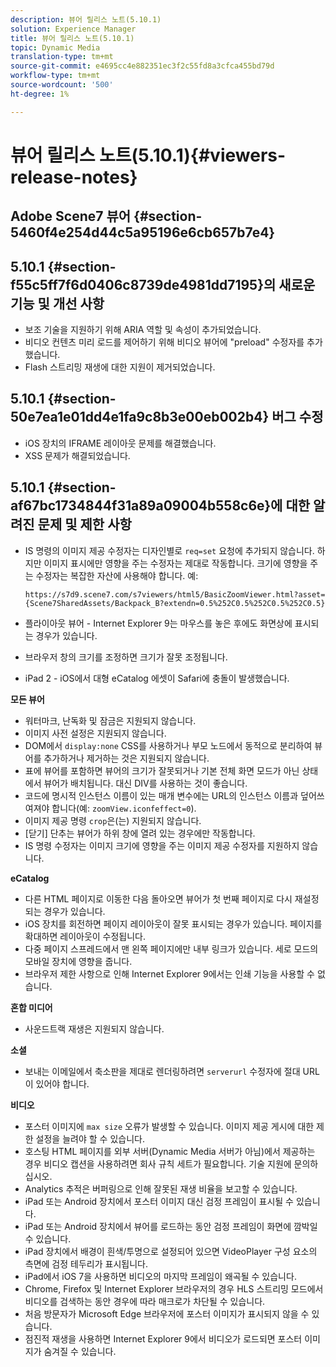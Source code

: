 ```yaml
---
description: 뷰어 릴리스 노트(5.10.1)
solution: Experience Manager
title: 뷰어 릴리스 노트(5.10.1)
topic: Dynamic Media
translation-type: tm+mt
source-git-commit: e4695cc4e882351ec3f2c55fd8a3cfca455bd79d
workflow-type: tm+mt
source-wordcount: '500'
ht-degree: 1%

---
```



# 뷰어 릴리스 노트(5.10.1){#viewers-release-notes}

## Adobe Scene7 뷰어 {#section-5460f4e254d44c5a95196e6cb657b7e4}

## 5.10.1 {#section-f55c5ff7f6d0406c8739de4981dd7195}의 새로운 기능 및 개선 사항

* 보조 기술을 지원하기 위해 ARIA 역할 및 속성이 추가되었습니다.
* 비디오 컨텐츠 미리 로드를 제어하기 위해 비디오 뷰어에 &quot;preload&quot; 수정자를 추가했습니다.
* Flash 스트리밍 재생에 대한 지원이 제거되었습니다.

## 5.10.1 {#section-50e7ea1e01dd4e1fa9c8b3e00eb002b4} 버그 수정

* iOS 장치의 IFRAME 레이아웃 문제를 해결했습니다.
* XSS 문제가 해결되었습니다.

## 5.10.1 {#section-af67bc1734844f31a89a09004b558c6e}에 대한 알려진 문제 및 제한 사항

* IS 명령의 이미지 제공 수정자는 디자인별로 `req=set` 요청에 추가되지 않습니다. 하지만 이미지 표시에만 영향을 주는 수정자는 제대로 작동합니다. 크기에 영향을 주는 수정자는 복잡한 자산에 사용해야 합니다. 예:

   `https://s7d9.scene7.com/s7viewers/html5/BasicZoomViewer.html?asset= {Scene7SharedAssets/Backpack_B?extendn=0.5%252C0.5%252C0.5%252C0.5}`

* 플라이아웃 뷰어 - Internet Explorer 9는 마우스를 놓은 후에도 화면상에 표시되는 경우가 있습니다.
* 브라우저 창의 크기를 조정하면 크기가 잘못 조정됩니다.
* iPad 2 - iOS에서 대형 eCatalog 에셋이 Safari에 충돌이 발생했습니다.

**모든 뷰어**

* 워터마크, 난독화 및 잠금은 지원되지 않습니다.
* 이미지 사전 설정은 지원되지 않습니다.
* DOM에서 `display:none` CSS를 사용하거나 부모 노드에서 동적으로 분리하여 뷰어를 추가하거나 제거하는 것은 지원되지 않습니다.
* 표에 뷰어를 포함하면 뷰어의 크기가 잘못되거나 기본 전체 화면 모드가 아닌 상태에서 뷰어가 배치됩니다. 대신 DIV를 사용하는 것이 좋습니다.
* 코드에 명시적 인스턴스 이름이 있는 매개 변수에는 URL의 인스턴스 이름과 덮어쓰여져야 합니다(예: `zoomView.iconfeffect=0`).
* 이미지 제공 명령 `crop`은(는) 지원되지 않습니다.
* [닫기] 단추는 뷰어가 하위 창에 열려 있는 경우에만 작동합니다.
* IS 명령 수정자는 이미지 크기에 영향을 주는 이미지 제공 수정자를 지원하지 않습니다.

**eCatalog**

* 다른 HTML 페이지로 이동한 다음 돌아오면 뷰어가 첫 번째 페이지로 다시 재설정되는 경우가 있습니다.
* iOS 장치를 회전하면 페이지 레이아웃이 잘못 표시되는 경우가 있습니다. 페이지를 확대하면 레이아웃이 수정됩니다.
* 다중 페이지 스프레드에서 맨 왼쪽 페이지에만 내부 링크가 있습니다. 세로 모드의 모바일 장치에 영향을 줍니다.
* 브라우저 제한 사항으로 인해 Internet Explorer 9에서는 인쇄 기능을 사용할 수 없습니다.

**혼합 미디어**

* 사운드트랙 재생은 지원되지 않습니다.

**소셜**

* 보내는 이메일에서 축소판을 제대로 렌더링하려면 `serverurl` 수정자에 절대 URL이 있어야 합니다.

**비디오**

* 포스터 이미지에 `max size` 오류가 발생할 수 있습니다. 이미지 제공 게시에 대한 제한 설정을 늘려야 할 수 있습니다.
* 호스팅 HTML 페이지를 외부 서버(Dynamic Media 서버가 아님)에서 제공하는 경우 비디오 캡션을 사용하려면 회사 규칙 세트가 필요합니다. 기술 지원에 문의하십시오.
* Analytics 추적은 버퍼링으로 인해 잘못된 재생 비율을 보고할 수 있습니다.
* iPad 또는 Android 장치에서 포스터 이미지 대신 검정 프레임이 표시될 수 있습니다.
* iPad 또는 Android 장치에서 뷰어를 로드하는 동안 검정 프레임이 화면에 깜박일 수 있습니다.
* iPad 장치에서 배경이 흰색/투명으로 설정되어 있으면 VideoPlayer 구성 요소의 측면에 검정 테두리가 표시됩니다.
* iPad에서 iOS 7을 사용하면 비디오의 마지막 프레임이 왜곡될 수 있습니다.
* Chrome, Firefox 및 Internet Explorer 브라우저의 경우 HLS 스트리밍 모드에서 비디오를 검색하는 동안 경우에 따라 매크로가 차단될 수 있습니다.
* 처음 방문자가 Microsoft Edge 브라우저에 포스터 이미지가 표시되지 않을 수 있습니다.
* 점진적 재생을 사용하면 Internet Explorer 9에서 비디오가 로드되면 포스터 이미지가 숨겨질 수 있습니다.

